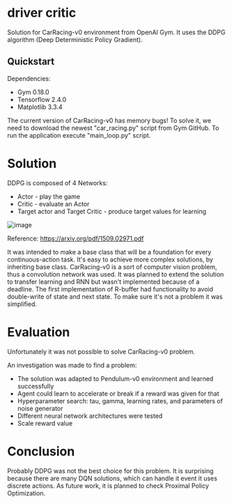 # driver critic
Solution for CarRacing-v0 environment from OpenAI Gym. It uses the DDPG algorithm (Deep Deterministic Policy Gradient).

## Quickstart
Dependencies:
* Gym 0.18.0
* Tensorflow 2.4.0
* Matplotlib 3.3.4

The current version of CarRacing-v0 has memory bugs! To solve it, we need to download the newest "car_racing.py" script from Gym GitHub.
To run the application execute "main_loop.py" script.

# Solution
DDPG is composed of 4 Networks:
* Actor - play the game
* Critic - evaluate an Actor
* Target actor and Target Critic - produce target values for learning

![image](https://user-images.githubusercontent.com/6407844/111140756-ffdf5080-8582-11eb-8372-8764c0c0e1d9.png)

Reference:
https://arxiv.org/pdf/1509.02971.pdf

It was intended to make a base class that will be a foundation for every continuous-action task. It's easy to achieve more complex solutions, by inheriting base class.
CarRacing-v0 is a sort of computer vision problem, thus a convolution network was used. It was planned to extend the solution to transfer learning and RNN but wasn't implemented because of a deadline.
The first implementation of R-buffer had functionality to avoid double-write of state and next state. To make sure it's not a problem it was simplified.


# Evaluation
Unfortunately  it was not possible to solve CarRacing-v0 problem.

An investigation was made to find a problem:
* The solution was adapted to Pendulum-v0 environment and learned successfully
* Agent could learn to accelerate or break if a reward was given for that
* Hyperparameter search: tau, gamma, learning rates, and parameters of noise generator
* Different neural network architectures were tested
* Scale reward value

# Conclusion
Probably DDPG was not the best choice for this problem. It is surprising because there are many DQN solutions, which can handle it event it uses discrete actions.
As future work, it is planned to check Proximal Policy Optimization.
